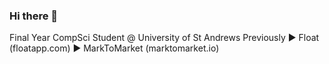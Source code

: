 ### Hi there 👋

Final Year CompSci Student @ University of St Andrews 
Previously 
▶ Float (floatapp.com) 
▶ MarkToMarket (marktomarket.io)
